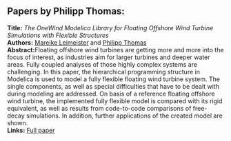 <h2>Papers by Philipp Thomas:</h2>
<p>
<b>Title:</b> <i> The OneWind Modelica Library for Floating Offshore Wind Turbine Simulations with Flexible Structures </i> <br />
<b>Authors:</b> <a href="../authors/author_154.html">Mareike Leimeister</a> and <a href="../authors/author_271.html">Philipp Thomas</a><br />
<b>Abstract:</b>Floating offshore wind turbines are getting more and more into the focus of interest, as industries aim for larger turbines and deeper water areas. Fully coupled analyses of those highly complex systems are challenging. In this paper, the hierarchical programming structure in Modelica is used to model a fully flexible floating wind turbine system. The single components, as well as special difficulties that have to be dealt with during modeling are addressed. On basis of a reference floating offshore wind turbine, the implemented fully flexible model is compared with its rigid equivalent, as well as results from code-to-code comparisons of free-decay simulations. In addition, further applications of the created model are shown.<br />
<b>Links:</b> <a href="../submissions/ecp17132633_LeimeisterThomas.pdf">Full paper</a></p>